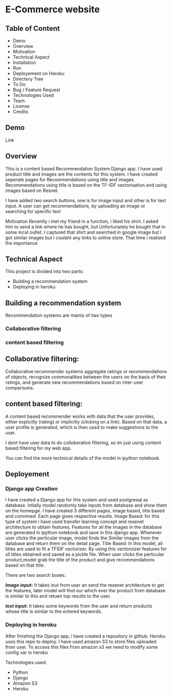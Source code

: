 # E-Commerce website

## Table of Content

- Demo
- Overview
- Motivation
- Technical Aspect
- Installation
- Run
- Deployement on Heroku
- Directory Tree
- To Do
- Bug / Feature Request
- Technologies Used
- Team
- License
- Credits

## Demo
Link

## Overview
This is a content based Recommendation System Django app. I have used product title and images are the contents for this system. I have created seperate pages for Recommendations using title and images. 
Recommendations using title is based on the TF-IDF vectorisation and using images based on Resnet.

I have added two search buttons, one is for image input and other is for text input. A user can get recommendations, by uploading an image or searching for specific text

Motivation
Recently i met my friend in a function, i liked his shirt. I asked him to send a link where he has bought, but Unfortunately he bought that in some local outlet. I captured that shirt and searched in google image but i got similar images but i couldnt any links to online store. That time i realised the importance


## Technical Aspect

This project is divided into two parts:
- Building a recommendation system
- Deploying in heroku.

## Building a recommendation system
Recommendation systems are mainly of two types
### Collaborative filtering
### content based filtering
## Collaborative filtering:
Collaborative recommender systems aggregate ratings or recommendations of objects, recognize commonalities between the users on the basis of their ratings, and generate new recommendations based on inter-user comparisons.
## content based filtering:
A content based recommender works with data that the user provides, either explicitly (rating) or implicitly (clicking on a link). Based on that data, a user profile is generated, which is then used to make suggestions to the user. 

I dont have user data to do colloberative filtering, so im just using content based filtering for my web app.

You can find the more technical details of the model in ipython notebook.

## Deployement
### Django app Creation
I have created a Django app for this system and used postgresql as database. Intially model randomly take inputs from database and show them on the homepge. 
I have created 3 different pages, image based, title based and comnined. Each page gives respective results.
Image Based: for this type of system i have used transfer learning concept and resenet architecture to obtain features. Features for all the images in the database are generated in ipython notebook and save in this django app.
Whenever user clicks the perticular image, model finds the Similar images from the database and return them on the detail page.
Title Based: In this model, all titles are used to fit a TFIDF vectorizer. By using this vectoroizer features for sll titles obtained and saved as a pickle file. When user clicks the perticular product,model grab the title of the product and give recommendations based on that title.



There are two search boxes.

***Image input:***
It takes inut from user an send the resenet architecture to get the features, later model will find our which ever the product from database is similar to this and retuen top results to the user.

***text input:***
It takes some keywords from the user and return products whose title is similar to the entered keywords.
### Deploying in heroku
After finishing the Django app, i have created a repository in github. Heroku uses this repo to deploy.
I have used amazon S3 to store files uploaded from user. To access this files from amazon s3 we need to modify some config var in heroku

Technologies used:
- Python
- Django
- Amazon S3
- Heroku

